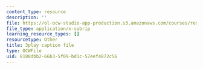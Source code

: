```yaml
---
content_type: resource
description: ''
file: https://ol-ocw-studio-app-production.s3.amazonaws.com/courses/res-9-003-brains-minds-and-machines-summer-course-summer-2015/8188dbb266b35f09bd1c57eef4872c56_ggcbVV3Tquo.vtt
file_type: application/x-subrip
learning_resource_types: []
resourcetype: Other
title: 3play caption file
type: OCWFile
uid: 8188dbb2-66b3-5f09-bd1c-57eef4872c56
---
```

